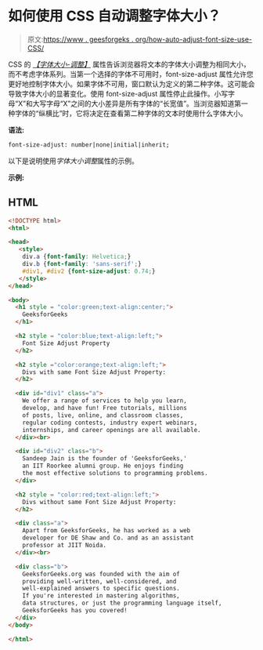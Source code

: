 # 如何使用 CSS 自动调整字体大小？

> 原文:[https://www . geesforgeks . org/how-auto-adjust-font-size-use-CSS/](https://www.geeksforgeeks.org/how-to-auto-adjust-font-size-using-css/)

CSS 的 *[【字体大小-调整】](https://www.geeksforgeeks.org/css-font-size-adjust-property/)* 属性告诉浏览器将文本的字体大小调整为相同大小，而不考虑字体系列。当第一个选择的字体不可用时，font-size-adjust 属性允许您更好地控制字体大小。如果字体不可用，窗口默认为定义的第二种字体。这可能会导致字体大小的显著变化。使用 font-size-adjust 属性停止此操作。小写字母“X”和大写字母“X”之间的大小差异是所有字体的“长宽值”。当浏览器知道第一种字体的“纵横比”时，它将决定在查看第二种字体的文本时使用什么字体大小。

**语法:**

```html
font-size-adjust: number|none|initial|inherit;
```

以下是说明使用*字体大小调整*属性的示例。

**示例:**

## HTML

```html
<!DOCTYPE html>
<html>

<head>
   <style>
    div.a {font-family: Helvetica;}
    div.b {font-family: 'sans-serif';}
    #div1, #div2 {font-size-adjust: 0.74;}
   </style>
</head>

<body>
  <h1 style = "color:green;text-align:center;"> 
    GeeksforGeeks 
  </h1>

  <h2 style = "color:blue;text-align:left;">
    Font Size Adjust Property
  </h2>

  <h2 style ="color:orange;text-align:left;">
    Divs with same Font Size Adjust Property:
  </h2>

  <div id="div1" class="a">
    We offer a range of services to help you learn, 
    develop, and have fun! Free tutorials, millions 
    of posts, live, online, and classroom classes, 
    regular coding contests, industry expert webinars, 
    internships, and career openings are all available.
  </div><br>

  <div id="div2" class="b">
    Sandeep Jain is the founder of 'GeeksforGeeks,'
    an IIT Roorkee alumni group. He enjoys finding 
    the most effective solutions to programming problems. 
  </div>

  <h2 style = "color:red;text-align:left;">
    Divs without same Font Size Adjust Property:
  </h2>

  <div class="a">
    Apart from GeeksforGeeks, he has worked as a web 
    developer for DE Shaw and Co. and as an assistant 
    professor at JIIT Noida. 
  </div><br>

  <div class="b">
    GeeksforGeeks.org was founded with the aim of 
    providing well-written, well-considered, and 
    well-explained answers to specific questions. 
    If you're interested in mastering algorithms, 
    data structures, or just the programming language itself, 
    GeeksforGeeks has you covered!
  </div>
</body>

</html>
```